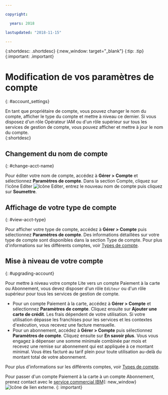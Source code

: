```yaml
---

copyright:

  years: 2018

lastupdated: "2018-11-15" 

---
```


{:shortdesc: .shortdesc}
{:new_window: target="_blank"}
{:tip: .tip}
{:important: .important}


# Modification de vos paramètres de compte
{: #account_settings}

En tant que propriétaire de compte, vous pouvez changer le nom du compte, afficher le type du compte et mettre à niveau ce dernier. Si vous disposez d'un rôle Opérateur IAM ou d'un rôle supérieur sur tous les services de gestion de compte, vous pouvez afficher et mettre à jour le nom du compte.  
{:shortdesc}


## Changement du nom de compte
{: #change-acct-name}

Pour éditer votre nom de compte, accédez à **Gérer > Compte** et sélectionnez **Paramètres de compte**. Dans la section Compte, cliquez sur l'icône Editer ![Icône Editer](../icons/edit-tagging.svg), entrez le nouveau nom de compte puis cliquez sur **Soumettre**. 


## Affichage de votre type de compte
{: #view-acct-type}

Pour afficher votre type de compte, accédez à **Gérer > Compte** puis sélectionnez **Paramètres de compte**. Des informations détaillées sur votre type de compte sont disponibles dans la section Type de compte. Pour plus d'informations sur les différents comptes, voir [Types de compte](/docs/account/index.html#accounts). 


## Mise à niveau de votre compte
{: #upgrading-account}

Pour mettre à niveau votre compte Lite vers un compte Paiement à la carte ou Abonnement, vous devez disposer d'un rôle `Editeur` ou d'un rôle supérieur pour tous les services de gestion de compte. 

* Pour un compte Paiement à la carte, accédez à **Gérer > Compte** et sélectionnez **Paramètres de compte**. Cliquez ensuite sur **Ajouter une carte de crédit**. Les frais dépendent de votre utilisation. Si votre utilisation dépasse les franchises pour les services et les contextes d'exécution, vous recevez une facture mensuelle.
* Pour un abonnement, accédez à **Gérer > Compte** puis sélectionnez **Paramètres de compte**. Cliquez ensuite sur **En savoir plus**. Vous vous engagez à dépenser une somme minimale combinée par mois et recevez une remise sur abonnement qui est appliquée à ce montant minimal. Vous êtes facturé au tarif plein pour toute utilisation au-delà du montant total de votre abonnement.

Pour plus d'informations sur les différents comptes, voir [Types de compte](/docs/account/index.html#accounts). 


Pour passer d'un compte Paiement à la carte à un compte Abonnement, prenez contact avec le [service commercial IBM](https://www.ibm.com/cloud-computing/bluemix/contact-us){: new_window} ![Icône de lien externe](../icons/launch-glyph.svg "Icône de lien externe").
{: important}
